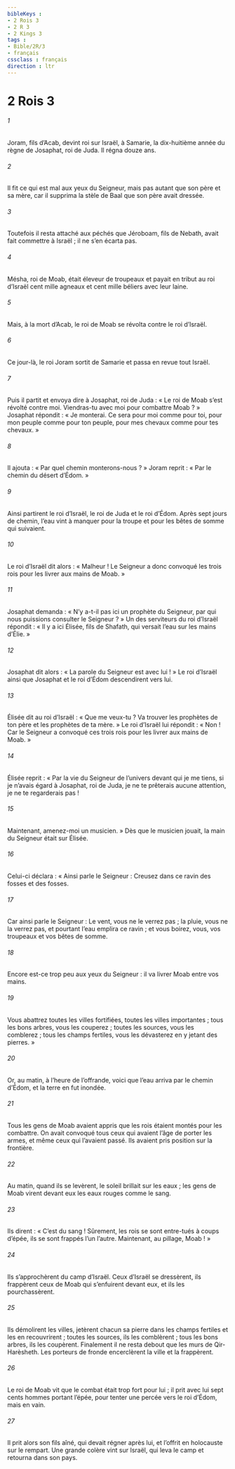 ```yaml
---
bibleKeys : 
- 2 Rois 3
- 2 R 3
- 2 Kings 3
tags : 
- Bible/2R/3
- français
cssclass : français
direction : ltr
---
```


# 2 Rois 3

###### 1
Joram, fils d’Acab, devint roi sur Israël, à Samarie, la dix-huitième année du règne de Josaphat, roi de Juda. Il régna douze ans.
###### 2
Il fit ce qui est mal aux yeux du Seigneur, mais pas autant que son père et sa mère, car il supprima la stèle de Baal que son père avait dressée.
###### 3
Toutefois il resta attaché aux péchés que Jéroboam, fils de Nebath, avait fait commettre à Israël ; il ne s’en écarta pas.
###### 4
Mésha, roi de Moab, était éleveur de troupeaux et payait en tribut au roi d’Israël cent mille agneaux et cent mille béliers avec leur laine.
###### 5
Mais, à la mort d’Acab, le roi de Moab se révolta contre le roi d’Israël.
###### 6
Ce jour-là, le roi Joram sortit de Samarie et passa en revue tout Israël.
###### 7
Puis il partit et envoya dire à Josaphat, roi de Juda : « Le roi de Moab s’est révolté contre moi. Viendras-tu avec moi pour combattre Moab ? » Josaphat répondit : « Je monterai. Ce sera pour moi comme pour toi, pour mon peuple comme pour ton peuple, pour mes chevaux comme pour tes chevaux. »
###### 8
Il ajouta : « Par quel chemin monterons-nous ? » Joram reprit : « Par le chemin du désert d’Édom. »
###### 9
Ainsi partirent le roi d’Israël, le roi de Juda et le roi d’Édom. Après sept jours de chemin, l’eau vint à manquer pour la troupe et pour les bêtes de somme qui suivaient.
###### 10
Le roi d’Israël dit alors : « Malheur ! Le Seigneur a donc convoqué les trois rois pour les livrer aux mains de Moab. »
###### 11
Josaphat demanda : « N’y a-t-il pas ici un prophète du Seigneur, par qui nous puissions consulter le Seigneur ? » Un des serviteurs du roi d’Israël répondit : « Il y a ici Élisée, fils de Shafath, qui versait l’eau sur les mains d’Élie. »
###### 12
Josaphat dit alors : « La parole du Seigneur est avec lui ! » Le roi d’Israël ainsi que Josaphat et le roi d’Édom descendirent vers lui.
###### 13
Élisée dit au roi d’Israël : « Que me veux-tu ? Va trouver les prophètes de ton père et les prophètes de ta mère. » Le roi d’Israël lui répondit : « Non ! Car le Seigneur a convoqué ces trois rois pour les livrer aux mains de Moab. »
###### 14
Élisée reprit : « Par la vie du Seigneur de l’univers devant qui je me tiens, si je n’avais égard à Josaphat, roi de Juda, je ne te prêterais aucune attention, je ne te regarderais pas !
###### 15
Maintenant, amenez-moi un musicien. » Dès que le musicien jouait, la main du Seigneur était sur Élisée.
###### 16
Celui-ci déclara : « Ainsi parle le Seigneur : Creusez dans ce ravin des fosses et des fosses.
###### 17
Car ainsi parle le Seigneur : Le vent, vous ne le verrez pas ; la pluie, vous ne la verrez pas, et pourtant l’eau emplira ce ravin ; et vous boirez, vous, vos troupeaux et vos bêtes de somme.
###### 18
Encore est-ce trop peu aux yeux du Seigneur : il va livrer Moab entre vos mains.
###### 19
Vous abattrez toutes les villes fortifiées, toutes les villes importantes ; tous les bons arbres, vous les couperez ; toutes les sources, vous les comblerez ; tous les champs fertiles, vous les dévasterez en y jetant des pierres. »
###### 20
Or, au matin, à l’heure de l’offrande, voici que l’eau arriva par le chemin d’Édom, et la terre en fut inondée.
###### 21
Tous les gens de Moab avaient appris que les rois étaient montés pour les combattre. On avait convoqué tous ceux qui avaient l’âge de porter les armes, et même ceux qui l’avaient passé. Ils avaient pris position sur la frontière.
###### 22
Au matin, quand ils se levèrent, le soleil brillait sur les eaux ; les gens de Moab virent devant eux les eaux rouges comme le sang.
###### 23
Ils dirent : « C’est du sang ! Sûrement, les rois se sont entre-tués à coups d’épée, ils se sont frappés l’un l’autre. Maintenant, au pillage, Moab ! »
###### 24
Ils s’approchèrent du camp d’Israël. Ceux d’Israël se dressèrent, ils frappèrent ceux de Moab qui s’enfuirent devant eux, et ils les pourchassèrent.
###### 25
Ils démolirent les villes, jetèrent chacun sa pierre dans les champs fertiles et les en recouvrirent ; toutes les sources, ils les comblèrent ; tous les bons arbres, ils les coupèrent. Finalement il ne resta debout que les murs de Qir-Harèsheth. Les porteurs de fronde encerclèrent la ville et la frappèrent.
###### 26
Le roi de Moab vit que le combat était trop fort pour lui ; il prit avec lui sept cents hommes portant l’épée, pour tenter une percée vers le roi d’Édom, mais en vain.
###### 27
Il prit alors son fils aîné, qui devait régner après lui, et l’offrit en holocauste sur le rempart. Une grande colère vint sur Israël, qui leva le camp et retourna dans son pays.

